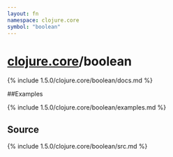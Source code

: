 ```yaml
---
layout: fn
namespace: clojure.core
symbol: "boolean"
---
```


# [clojure.core](../)/boolean

{% include 1.5.0/clojure.core/boolean/docs.md %}

##Examples

{% include 1.5.0/clojure.core/boolean/examples.md %}
## Source
{% include 1.5.0/clojure.core/boolean/src.md %}

